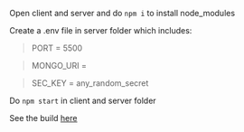 Open client and server and do `npm i` to install node_modules

Create a .env file in server folder which includes:

> PORT = 5500

> MONGO_URI =

> SEC_KEY = any_random_secret

Do `npm start` in client and server folder

See the build [here](https://res.cloudinary.com/dzh0wkv97/video/upload/v1682101982/resume/SnapShot_ytaa4j.mp4)
